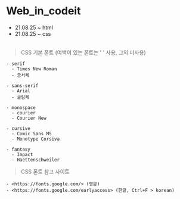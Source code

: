 # Web_in_codeit

- 21.08.25 ~ html
- 21.08.25 ~ css <br><br>

> CSS 기본 폰트 (여백이 있는 폰트는 ' ' 사용, 그외 미사용)
```
- serif
  - Times New Roman
  - 궁서체
  
- sans-serif
  - Arial
  - 굴림체
  
- monospace
  - courier
  - Courier New
  
- cursive
  - Comic Sans MS
  - Monotype Corsiva
  
- fantasy
  - Impact
  - Haettenschweiler  
```

> CSS 폰트 참고 사이트
```
- <https://fonts.google.com/> (영문)
- <https://fonts.google.com/earlyaccess> (한글, Ctrl+F > korean)
```
